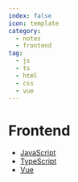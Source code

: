 ```yaml
---
index: false
icon: template
category:
  - notes
  - frontend
tag:
  - js
  - ts
  - html
  - css
  - vue
---
```


# Frontend

- [JavaScript](./js/)
- [TypeScript](./ts/)
- [Vue](./vue/)
